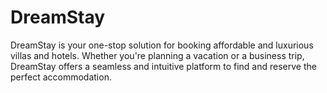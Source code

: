 # DreamStay
DreamStay is your one-stop solution for booking affordable and luxurious villas and hotels. Whether you're planning a vacation or a business trip, DreamStay offers a seamless and intuitive platform to find and reserve the perfect accommodation.
